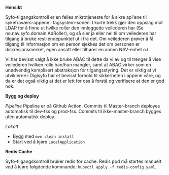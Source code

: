 **Hensikt**

Syfo-tilgangskontroll er en felles mikrotjeneste for å sikre api'ene til sykefraværs-appene i fagsystem-sonen.
I korte trekk gjør den oppslag mot LDAP for å finne ut hvilke roller den innloggede veilederen har (Se no.nav.syfo.domain.AdRoller), 
og så sier ja eller nei til om veilederen har tilgang å bruke rest-endepunktet ut i fra det. Om veilederen prøver å få 
tilgang til informasjon om en person sjekkes det om personen er diskresjonsmerket, egen ansatt eller tilhører en annen NAV-enhet o.l.   

Vi har bevisst valgt å ikke bruke ABAC til dette da vi av og til trenger å vise veilederen hvilken rolle han/hun mangler, 
samt at ABAC virker som en unødvendig komplisert abstraksjon for tilgangsstyring. Det er viktig at vi utviklerne 
i Digisyfo har et bevisst forhold til sikkerheten i appene våre, og da er det også viktig at det er lett for oss å forstå og verifisere 
at den er god nok.

**Bygg og deploy**

*Pipeline*
 Pipeline er på Github Action.
 Commits til Master-branch deployes automatisk til dev-fss og prod-fss.
 Commits til ikke-master-branch bygges uten automatisk deploy.

*Lokalt*

- Bygg med `mvn clean install`
- Start ved å kjøre `LocalApplication`  

**Redis Cache**

Syfo-tilgangskontroll bruker redis for cache.
Redis pod må startes manuelt ved å kjøre følgdende kommando: `kubectl apply -f redis-config.yaml`.

